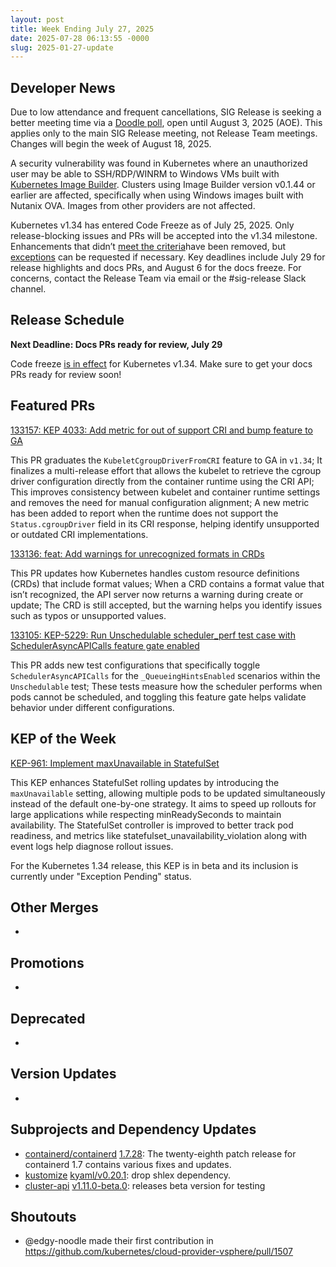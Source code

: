 ```yaml
---
layout: post
title: Week Ending July 27, 2025
date: 2025-07-28 06:13:55 -0000
slug: 2025-01-27-update
---
```


## Developer News

Due to low attendance and frequent cancellations, SIG Release is seeking a better meeting time via a [Doodle poll](https://doodle.com/group-poll/participate/dPW0QN6b), open until August 3, 2025 (AOE). This applies only to the main SIG Release meeting, not Release Team meetings. Changes will begin the week of August 18, 2025.

A security vulnerability was found in Kubernetes where an unauthorized user may be able to SSH/RDP/WINRM to Windows VMs built with [Kubernetes Image Builder](https://github.com/kubernetes-sigs/image-builder). Clusters using Image Builder version v0.1.44 or earlier are affected, specifically when using Windows images built with Nutanix OVA. Images from other providers are not affected.

Kubernetes v1.34 has entered Code Freeze as of July 25, 2025. Only release-blocking issues and PRs will be accepted into the v1.34 milestone. Enhancements that didn’t [meet the criteria](https://github.com/kubernetes/sig-release/blob/master/releases/release_phases.md#code-freeze)have been removed, but [exceptions](https://github.com/kubernetes/sig-release/blob/master/releases/EXCEPTIONS.md) can be requested if necessary. Key deadlines include July 29 for release highlights and docs PRs, and August 6 for the docs freeze. For concerns, contact the Release Team via email or the #sig-release Slack channel.


## Release Schedule

**Next Deadline: Docs PRs ready for review, July 29**

Code freeze [is in effect](https://groups.google.com/a/kubernetes.io/g/dev/c/c2km3CBdacY) for Kubernetes v1.34. Make sure to get your docs PRs ready for review soon!

## Featured PRs

[133157: KEP 4033: Add metric for out of support CRI and bump feature to GA](https://github.com/kubernetes/kubernetes/pull/133157)

This PR graduates the `KubeletCgroupDriverFromCRI` feature to GA in `v1.34`; It finalizes a multi-release effort that allows the kubelet to retrieve the cgroup driver configuration directly from the container runtime using the CRI API; This improves consistency between kubelet and container runtime settings and removes the need for manual configuration alignment; A new metric has been added to report when the runtime does not support the `Status.cgroupDriver` field in its CRI response, helping identify unsupported or outdated CRI implementations.

[133136: feat: Add warnings for unrecognized formats in CRDs](https://github.com/kubernetes/kubernetes/pull/133136)

This PR updates how Kubernetes handles custom resource definitions (CRDs) that include format values; When a CRD contains a format value that isn’t recognized, the API server now returns a warning during create or update; The CRD is still accepted, but the warning helps you identify issues such as typos or unsupported values.

[133105: KEP-5229: Run Unschedulable scheduler_perf test case with SchedulerAsyncAPICalls feature gate enabled](https://github.com/kubernetes/kubernetes/pull/133105)

This PR adds new test configurations that specifically toggle `SchedulerAsyncAPICalls` for the `_QueueingHintsEnabled` scenarios within the `Unschedulable` test; These tests measure how the scheduler performs when pods cannot be scheduled, and toggling this feature gate helps validate behavior under different configurations.

## KEP of the Week
[KEP-961: Implement maxUnavailable in StatefulSet](https://github.com/kubernetes/enhancements/blob/master/keps/sig-apps/961-maxunavailable-for-statefulset/README.md)

This KEP enhances StatefulSet rolling updates by introducing the `maxUnavailable` setting, allowing multiple pods to be updated simultaneously instead of the default one-by-one strategy. It aims to speed up rollouts for large applications while respecting minReadySeconds to maintain availability. The StatefulSet controller is improved to better track pod readiness, and metrics like statefulset_unavailability_violation along with event logs help diagnose rollout issues. 

For the Kubernetes 1.34 release, this KEP is in beta and its inclusion is currently under "Exception Pending" status.
## Other Merges

*

## Promotions

*

## Deprecated

*

## Version Updates

*

## Subprojects and Dependency Updates

* [containerd/containerd](https://github.com/containerd/containerd) [1.7.28](https://github.com/containerd/containerd/releases/tag/v1.7.28): The twenty-eighth patch release for containerd 1.7 contains various fixes and updates.
* [kustomize](https://github.com/kubernetes-sigs/kustomize) [kyaml/v0.20.1](https://github.com/kubernetes-sigs/kustomize/releases/tag/kyaml%2Fv0.20.1): drop shlex dependency.
* [cluster-api](https://github.com/kubernetes-sigs/cluster-api) [v1.11.0-beta.0](https://github.com/kubernetes-sigs/cluster-api/releases/tag/v1.11.0-beta.0): releases beta version for testing


## Shoutouts

* @edgy-noodle made their first contribution in https://github.com/kubernetes/cloud-provider-vsphere/pull/1507
